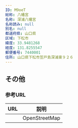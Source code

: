 ```yaml
---
ID: M9oeT
総称: 八幡宮
名称: 深浦八幡宮
名称読み: null
別名: null
都道府県: 山口県
区域: 下松市
緯度: 33.9481268
経度: 131.8255547
郵便番号: 7440001
住所: 山口県下松市笠戸島深浦東９２６
---
```


## その他

### 参考URL

| URL | 説明          |
| --- | ------------- |
|     | OpenStreetMap |
